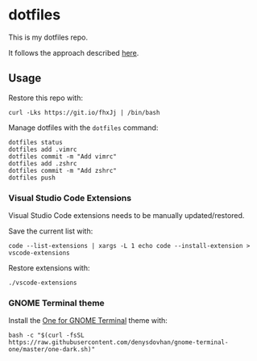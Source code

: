 # dotfiles

This is my dotfiles repo.

It follows the approach described [here](https://developer.atlassian.com/blog/2016/02/best-way-to-store-dotfiles-git-bare-repo/).

## Usage

Restore this repo with:

```
curl -Lks https://git.io/fhxJj | /bin/bash
```

Manage dotfiles with the `dotfiles` command:

```
dotfiles status
dotfiles add .vimrc
dotfiles commit -m "Add vimrc"
dotfiles add .zshrc
dotfiles commit -m "Add zshrc"
dotfiles push
```

### Visual Studio Code Extensions

Visual Studio Code extensions needs to be manually updated/restored.

Save the current list with:

```
code --list-extensions | xargs -L 1 echo code --install-extension > vscode-extensions
```

Restore extensions with:

```
./vscode-extensions
```


### GNOME Terminal theme

Install the [One for GNOME Terminal](https://github.com/denysdovhan/one-gnome-terminal) theme with:

```
bash -c "$(curl -fsSL https://raw.githubusercontent.com/denysdovhan/gnome-terminal-one/master/one-dark.sh)"
```